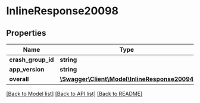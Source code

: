 # InlineResponse20098

## Properties
Name | Type | Description | Notes
------------ | ------------- | ------------- | -------------
**crash_group_id** | **string** |  | [optional] 
**app_version** | **string** |  | [optional] 
**overall** | [**\Swagger\Client\Model\InlineResponse20094**](InlineResponse20094.md) |  | [optional] 

[[Back to Model list]](../README.md#documentation-for-models) [[Back to API list]](../README.md#documentation-for-api-endpoints) [[Back to README]](../README.md)


